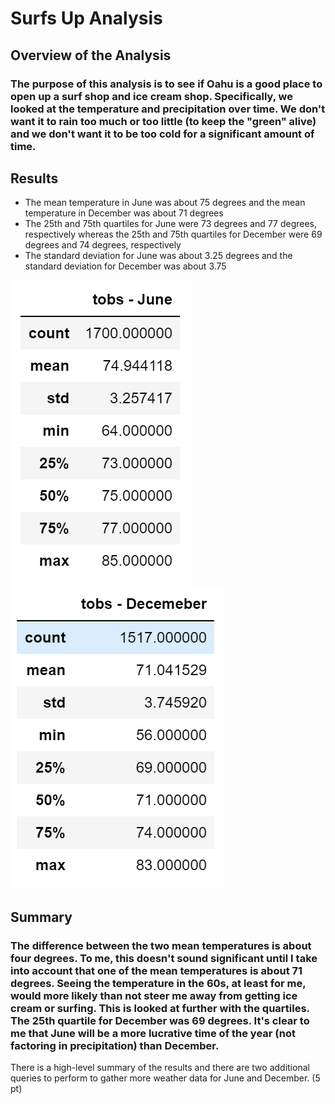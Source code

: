 # Surfs Up Analysis

## Overview of the Analysis

### The purpose of this analysis is to see if Oahu is a good place to open up a surf shop and ice cream shop. Specifically, we looked at the temperature and precipitation over time. We don't want it to rain too much or too little (to keep the "green" alive) and we don't want it to be too cold for a significant amount of time.

## Results

* The mean temperature in June was about 75 degrees and the mean temperature in December was about 71 degrees
* The 25th and 75th quartiles for June were 73 degrees and 77 degrees, respectively whereas the 25th and 75th quartiles for December were 69 degrees and 74 degrees, respectively
* The standard deviation for June was about 3.25 degrees and the standard deviation for December was about 3.75

![](https://github.com/mansal2487/surfs_up/blob/main/june_temperatures.PNG) ![](https://github.com/mansal2487/surfs_up/blob/main/december_temperatures.PNG)

## Summary

### The difference between the two mean temperatures is about four degrees. To me, this doesn't sound significant until I take into account that one of the mean temperatures is about 71 degrees. Seeing the temperature in the 60s, at least for me, would more likely than not steer me away from getting ice cream or surfing. This is looked at further with the quartiles. The 25th quartile for December was 69 degrees. It's clear to me that June will be a more lucrative time of the year (not factoring in precipitation) than December.


There is a high-level summary of the results and there are two additional queries to perform to gather more weather data for June and December. (5 pt)
